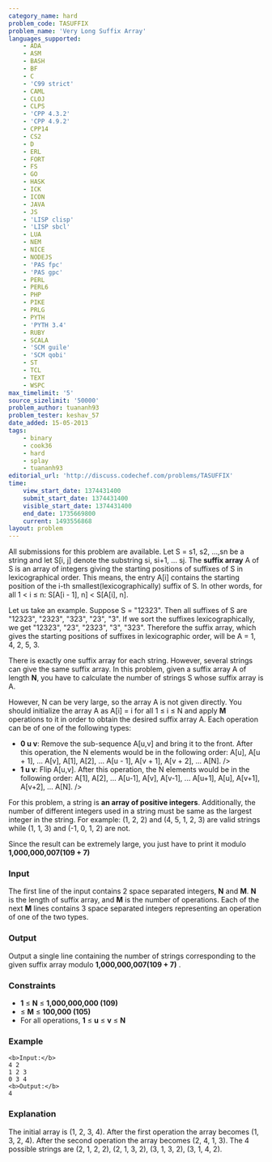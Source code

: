 ```yaml
---
category_name: hard
problem_code: TASUFFIX
problem_name: 'Very Long Suffix Array'
languages_supported:
    - ADA
    - ASM
    - BASH
    - BF
    - C
    - 'C99 strict'
    - CAML
    - CLOJ
    - CLPS
    - 'CPP 4.3.2'
    - 'CPP 4.9.2'
    - CPP14
    - CS2
    - D
    - ERL
    - FORT
    - FS
    - GO
    - HASK
    - ICK
    - ICON
    - JAVA
    - JS
    - 'LISP clisp'
    - 'LISP sbcl'
    - LUA
    - NEM
    - NICE
    - NODEJS
    - 'PAS fpc'
    - 'PAS gpc'
    - PERL
    - PERL6
    - PHP
    - PIKE
    - PRLG
    - PYTH
    - 'PYTH 3.4'
    - RUBY
    - SCALA
    - 'SCM guile'
    - 'SCM qobi'
    - ST
    - TCL
    - TEXT
    - WSPC
max_timelimit: '5'
source_sizelimit: '50000'
problem_author: tuananh93
problem_tester: keshav_57
date_added: 15-05-2013
tags:
    - binary
    - cook36
    - hard
    - splay
    - tuananh93
editorial_url: 'http://discuss.codechef.com/problems/TASUFFIX'
time:
    view_start_date: 1374431400
    submit_start_date: 1374431400
    visible_start_date: 1374431400
    end_date: 1735669800
    current: 1493556868
layout: problem
---
```

All submissions for this problem are available. Let S = s1, s2, ...,sn be a string and let S\[i, j\] denote the substring si, si+1, ... sj. The **suffix array** A of S is an array of integers giving the starting positions of suffixes of S in lexicographical order. This means, the entry A\[i\] contains the starting position of the i-th smallest(lexicographically) suffix of S. In other words, for all 1 < i ≤ n: S\[A\[i - 1\], n\] < S\[A\[i\], n\].

Let us take an example. Suppose S = "12323". Then all suffixes of S are "12323", "2323", "323", "23", "3". If we sort the suffixes lexicographically, we get "12323", "23", "2323", "3", "323". Therefore the suffix array, which gives the starting positions of suffixes in lexicographic order, will be A = 1, 4, 2, 5, 3.

There is exactly one suffix array for each string. However, several strings can give the same suffix array. In this problem, given a suffix array A of length **N**, you have to calculate the number of strings S whose suffix array is A.

However, N can be very large, so the array A is not given directly. You should initialize the array A as A\[i\] = i for all 1 ≤ i ≤ N and apply **M** operations to it in order to obtain the desired suffix array A. Each operation can be of one of the following types:

- **0 u v**: Remove the sub-sequence A\[u,v\] and bring it to the front. After this operation, the N elements would be in the following order: 
   A\[u\], A\[u + 1\], ...
  A\[v\], A\[1\], A\[2\], ... A\[u - 1\], A\[v + 1\], A\[v + 2\], ... A\[N\]. />
- **1 u v**: Flip A\[u,v\]. After this operation, the N elements would be in the following order: 
   A\[1\], A\[2\], ... A\[u-1\], A\[v\], A\[v-1\], ... A\[u+1\], A\[u\], A\[v+1\], A\[v+2\], ... A\[N\]. />

For this problem, a string is **an array of positive integers**. Additionally, the number of different integers used in a string must be same as the largest integer in the string. For example: (1, 2, 2) and (4, 5, 1, 2, 3) are valid strings while (1, 1, 3) and (-1, 0, 1, 2) are not.

Since the result can be extremely large, you just have to print it modulo **1,000,000,007(109 + 7)**

### Input

The first line of the input contains 2 space separated integers, **N** and **M**. **N** is the length of suffix array, and **M** is the number of operations.
Each of the next **M** lines contains 3 space separated integers representing an operation of one of the two types.

### Output

Output a single line containing the number of strings corresponding to the given suffix array modulo **1,000,000,007(109 + 7)** .

### Constraints

- **1** ≤ **N** ≤ **1,000,000,000 (109)**
- ≤ **M** ≤ **100,000 (105)**
- For all operations, **1** ≤ **u** ≤ **v** ≤ **N**

### Example

```
<b>Input:</b>
4 2
1 2 3
0 3 4
<b>Output:</b>
4

```
### Explanation

The initial array is (1, 2, 3, 4).
After the first operation the array becomes (1, 3, 2, 4).
After the second operation the array becomes (2, 4, 1, 3).
The 4 possible strings are (2, 1, 2, 2), (2, 1, 3, 2), (3, 1, 3, 2), (3, 1, 4, 2).